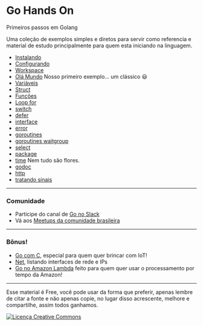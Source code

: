 # Go Hands On

Primeiros passos em Golang

Uma coleção de exemplos simples e diretos para servir como referencia e material de estudo principalmente para quem esta iniciando na linguagem.

- [Instalando](instalando.md)
- [Configurando](configurando.md)
- [Workspace](workspace.md)
- [Olá Mundo](ola_mundo.md) Nosso primeiro exemplo... um clássico :smiley:
- [Variáveis](variaveis.md)
- [Struct](struct.md)
- [Funções](funcoes.md)
- [Loop for](for.md)
- [switch](switch.md)
- [defer](defer.md)
- [interface](interface.md)
- [error](error.md)
- [goroutines](goroutines.md)
- [goroutines waitgroup](goroutines_waitgroup.md)
- [select](select.md)
- [package](package.md)
- [time](time.md) Nem tudo são flores.
- [godoc](godoc.md)
- [http](http.md)
- [tratando sinais](signals.md)

---
### Comunidade

- Participe do canal de [Go no Slack](https://invite.slack.golangbridge.org)
- Vá aos [Meetups da comunidade brasileira](https://www.meetup.com/pt-BR/golangbr/)

---
### Bônus!
- [Go com C](go_com_c.md), especial para quem quer brincar com IoT!
- [Net](net.md), listando interfaces de rede e IPs
- [Go no Amazon Lambda](https://github.com/apex/apex) feito para quem quer usar o processamento por tempo da Amazon!

---

Esse material é Free, você pode usar da forma que preferir, apenas lembre de citar a fonte e não apenas copie, no lugar disso acrescente, melhore e compartilhe, assim todos ganhamos.

<a rel="license" href="http://creativecommons.org/licenses/by-sa/4.0/"><img alt="Licença Creative Commons" style="border-width:0" src="https://i.creativecommons.org/l/by-sa/4.0/88x31.png" /></a>

